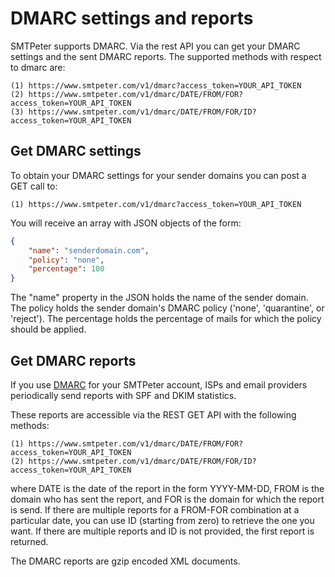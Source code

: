 # DMARC settings and reports

SMTPeter supports DMARC. Via the rest API you can get your DMARC settings
and the sent DMARC reports. The supported methods with respect to dmarc
are:

```text
(1) https://www.smtpeter.com/v1/dmarc?access_token=YOUR_API_TOKEN
(2) https://www.smtpeter.com/v1/dmarc/DATE/FROM/FOR?access_token=YOUR_API_TOKEN
(3) https://www.smtpeter.com/v1/dmarc/DATE/FROM/FOR/ID?access_token=YOUR_API_TOKEN
```

## Get DMARC settings

To obtain your DMARC settings for your sender domains you can post a GET
call to:

```text
(1) https://www.smtpeter.com/v1/dmarc?access_token=YOUR_API_TOKEN
```
You will receive an array with JSON objects of the form:
```json
{
    "name": "senderdomain.com",
    "policy": "none",
    "percentage": 100
}
```
The "name" property in the JSON holds the name of the sender domain. The
policy holds the sender domain's DMARC policy ('none', 'quarantine', or 'reject').
The percentage holds the percentage of mails for which the policy should
be applied.


## Get DMARC reports

If you use [DMARC](dmarc-deployment) for your SMTPeter account, ISPs and
email providers periodically send reports with SPF and DKIM statistics.

These reports are accessible via the REST GET API with the following methods:

```text
(1) https://www.smtpeter.com/v1/dmarc/DATE/FROM/FOR?access_token=YOUR_API_TOKEN
(2) https://www.smtpeter.com/v1/dmarc/DATE/FROM/FOR/ID?access_token=YOUR_API_TOKEN
```
where DATE is the date of the report in the form YYYY-MM-DD, FROM is the
domain who has sent the report, and FOR is the domain for which the report
is send. If there are multiple reports for a FROM-FOR combination at a
particular date, you can use ID (starting from zero) to retrieve the one you
want. If there are multiple reports and ID is not provided, the first report
is returned.

The DMARC reports are gzip encoded XML documents.
